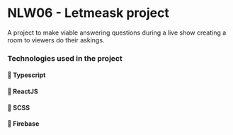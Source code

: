 # NLW06 - Letmeask project

A project to make viable answering questions during a live show creating a room to viewers do their askings.

### Technologies used in the project

#### 🔹 Typescript

#### 🔹 ReactJS

#### 🔹 SCSS

#### 🔹 Firebase
